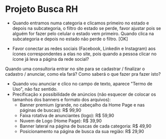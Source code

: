 # Projeto Busca RH

-   Quando entramos numa categoria e clicamos primeiro no estado e depois na subcategoria, o filtro do estado se perde, favor ajustar pois se alguém for fazer pelo celular o estado vem primeiro. Quando clica na subcategoria e depois no estado não perde o filtro.
    [OK]

*   Favor conectar as redes sociais (Facebook, Linkedin e Instagram) aos ícones correspondentes a elas no site, pois quando a pessoa clicar no ícone já leva a página da rede social?

Quando uma consultoria entrar no site para se cadastrar / finalizar o cadastro / anunciar, como ela fará? Como saberá o que fazer pra fazer isto?

-   Quando vou anunciar e clico no campo de texto, aparece "Termo de Uso", não faz sentido.
-   Precificação x possibilidade de anúncios (não esquecer de colocar os tamanhos dos banners e formato dos arquivos):
    -   Banner premium (grande, no cabeçalho da Home Page e nas páginas de buscas): R\$ 99,90
    -   Faixa rotativa de anunciantes (logo): R\$ 59,90
    -   Nuvem de Logo (Home Page): R\$ 39,90
    -   Banner lateral na página de buscas de cada categoria: R\$ 49,90
    -   Posicionamento na página de busca da sua região: R\$ 29,90
